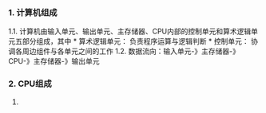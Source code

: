 ### 1. 计算机组成
1.1. 计算机由输入单元、输出单元、主存储器、CPU内部的控制单元和算术逻辑单元五部分组成，其中
    * 算术逻辑单元： 负责程序运算与逻辑判断
    * 控制单元： 协调各周边组件与各单元之间的工作
1.2. 数据流向：输入单元-》主存储器-》CPU-》主存储器-》输出单元

### 2. CPU组成
1. 
